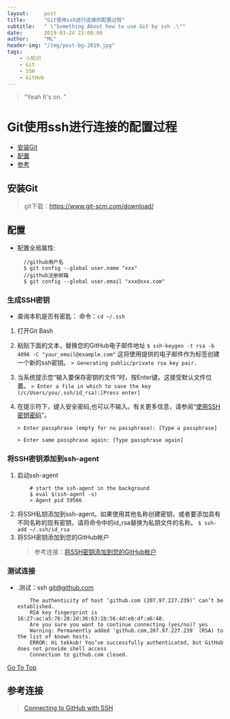 ```yaml
---
layout:     post
title:      "Git使用ssh进行连接的配置过程"
subtitle:   " \"Something About how to use Git by ssh .\""
date:       2019-03-24 23:00:00
author:     "ML"
header-img: "/img/post-bg-2019.jpg"
tags:
    - 小知识
    - Git
    - SSH
    - GitHub
---
```


> “Yeah It's on. ”
<p id = "top"></p>

# Git使用ssh进行连接的配置过程
- [安装Git](#top)
- [配置](#config)
- [参考](#summary)


## 安装Git 
> git下载：https://www.git-scm.com/download/
<p id = "config"></p>

## 配置
- 配置全局属性:
  ```
    //github用户名
    $ git config --global user.name "xxx"
    //github注册邮箱
    $ git config --global user.email "xxx@xxx.com"
  ```
### 生成SSH密钥
   - 查询本机是否有密匙：   命令：`cd ~/.ssh`
   1. 打开Git Bash
   2. 粘贴下面的文本，替换您的GitHub电子邮件地址
    `$ ssh-keygen -t rsa -b 4096 -C "your_email@example.com"`
    这将使用提供的电子邮件作为标签创建一个新的ssh密钥。
     `> Generating public/private rsa key pair.`
   3. 当系统提示您“输入要保存密钥的文件”时，按Enter键。这接受默认文件位置。
   `> Enter a file in which to save the key (/c/Users/you/.ssh/id_rsa):[Press enter]`
   4. 在提示符下，键入安全密码,也可以不输入。有关更多信息，请参阅“[使用SSH密钥密码](https://help.github.com/en/articles/working-with-ssh-key-passphrases)”。

      `> Enter passphrase (empty for no passphrase): [Type a passphrase]`

      `> Enter same passphrase again: [Type passphrase again]`

### 将SSH密钥添加到ssh-agent

1. 启动ssh-agent
    ```
        # start the ssh-agent in the background
        $ eval $(ssh-agent -s)
        > Agent pid 59566
    ```
2. 将SSH私钥添加到ssh-agent。如果使用其他名称创建密钥，或者要添加具有不同名称的现有密钥，请将命令中的id_rsa替换为私钥文件的名称。
        ```
            $ ssh-add ~/.ssh/id_rsa
        ```
3. 将SSH密钥添加到您的GitHub帐户
    > 参考连接：[将SSH密钥添加到您的GitHub帐户](https://help.github.com/en/articles/adding-a-new-ssh-key-to-your-github-account)   

### 测试连接
- .测试：ssh git@github.com

    ```
        The authenticity of host ‘github.com (207.97.227.239)’ can’t be established.
        RSA key fingerprint is 16:27:ac:a5:76:28:2d:36:63:1b:56:4d:eb:df:a6:48.
        Are you sure you want to continue connecting (yes/no)? yes
        Warning: Permanently added ‘github.com,207.97.227.239′ (RSA) to the list of known hosts.
        ERROR: Hi tekkub! You’ve successfully authenticated, but GitHub does not provide shell access
        Connection to github.com closed.
    ```
 <p id = "summary"></p>

[Go To Top](#top)
##  参考连接
> [Connecting to GitHub with SSH](https://help.github.com/en/articles/connecting-to-github-with-ssh) 




